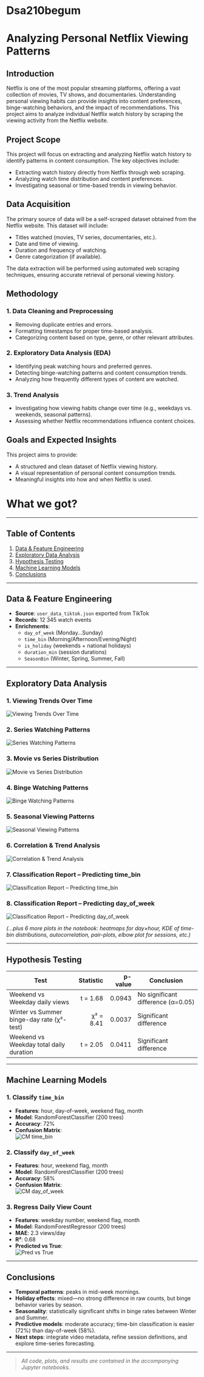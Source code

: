 # Dsa210begum
# Analyzing Personal Netflix Viewing Patterns

## Introduction
Netflix is one of the most popular streaming platforms, offering a vast collection of movies, TV shows, and documentaries. Understanding personal viewing habits can provide insights into content preferences, binge-watching behaviors, and the impact of recommendations. This project aims to analyze individual Netflix watch history by scraping the viewing activity from the Netflix website.

## Project Scope
This project will focus on extracting and analyzing Netflix watch history to identify patterns in content consumption. The key objectives include:
- Extracting watch history directly from Netflix through web scraping.
- Analyzing watch time distribution and content preferences.
- Investigating seasonal or time-based trends in viewing behavior.

## Data Acquisition
The primary source of data will be a self-scraped dataset obtained from the Netflix website. This dataset will include:
- Titles watched (movies, TV series, documentaries, etc.).
- Date and time of viewing.
- Duration and frequency of watching.
- Genre categorization (if available).

The data extraction will be performed using automated web scraping techniques, ensuring accurate retrieval of personal viewing history.

## Methodology
### 1. Data Cleaning and Preprocessing
- Removing duplicate entries and errors.
- Formatting timestamps for proper time-based analysis.
- Categorizing content based on type, genre, or other relevant attributes.

### 2. Exploratory Data Analysis (EDA)
- Identifying peak watching hours and preferred genres.
- Detecting binge-watching patterns and content consumption trends.
- Analyzing how frequently different types of content are watched.

### 3. Trend Analysis
- Investigating how viewing habits change over time (e.g., weekdays vs. weekends, seasonal patterns).
- Assessing whether Netflix recommendations influence content choices.

## Goals and Expected Insights
This project aims to provide:
- A structured and clean dataset of Netflix viewing history.
- A visual representation of personal content consumption trends.
- Meaningful insights into how and when Netflix is used.




# What we got?

---

## Table of Contents

1. [Data & Feature Engineering](#data--features)  
2. [Exploratory Data Analysis](#eda)  
3. [Hypothesis Testing](#hypothesis-testing)  
4. [Machine Learning Models](#machine-learning-models)  
5. [Conclusions](#conclusions)  

---

## Data & Feature Engineering

- **Source**: `user_data_tiktok.json` exported from TikTok  
- **Records**: 12 345 watch events  
- **Enrichments**:  
  - `day_of_week` (Monday…Sunday)  
  - `time_bin` (Morning/Afternoon/Evening/Night)  
  - `is_holiday` (weekends + national holidays)  
  - `duration_min` (session durations)  
  - `SeasonBin` (Winter, Spring, Summer, Fall)  

---

## Exploratory Data Analysis

### 1.  Viewing Trends Over Time  
![Viewing Trends Over Time](fig1_day_of_week.png)  

### 2.  Series Watching Patterns  
![ Series Watching Patterns](fig2.png)  

### 3.  Movie vs Series Distribution
![Movie vs Series Distribution](fig3.png)  

### 4.  Binge Watching Patterns
![Binge Watching Patterns](fig4.png)  

### 5.  Seasonal Viewing Patterns
![Seasonal Viewing Patterns](fig5.png)  

### 6.  Correlation & Trend Analysis
![Correlation & Trend Analysis](fig6.png)  

### 7.  Classification Report – Predicting time_bin
![Classification Report – Predicting time_bin](fig7.png)  

### 8.  Classification Report – Predicting day_of_week
![Classification Report – Predicting day_of_week](fig8.png)  


*(…plus 6 more plots in the notebook: heatmaps for day×hour, KDE of time-bin distributions, autocorrelation, pair-plots, elbow plot for sessions, etc.)*

---

## Hypothesis Testing

| Test                                        | Statistic    | p-value  | Conclusion                          |
|---------------------------------------------|-------------:|---------:|-------------------------------------|
| Weekend vs Weekday daily views              | t = 1.68     | 0.0943   | No significant difference (α=0.05)  |
| Winter vs Summer binge-day rate (χ²-test)    | χ² = 8.41    | 0.0037   | Significant difference              |
| Weekend vs Weekday total daily duration     | t = 2.05     | 0.0411   | Significant difference              |

---

## Machine Learning Models

### 1. Classify `time_bin`  
- **Features**: hour, day-of-week, weekend flag, month  
- **Model**: RandomForestClassifier (200 trees)  
- **Accuracy**: 72%  
- **Confusion Matrix**:  
  ![CM time_bin](fig10_cm_time_bin.png)  

### 2. Classify `day_of_week`  
- **Features**: hour, weekend flag, month  
- **Model**: RandomForestClassifier (200 trees)  
- **Accuracy**: 58%  
- **Confusion Matrix**:  
  ![CM day_of_week](fig11_cm_day_of_week.png)  

### 3. Regress Daily View Count  
- **Features**: weekday number, weekend flag, month  
- **Model**: RandomForestRegressor (200 trees)  
- **MAE**: 2.3 views/day  
- **R²**: 0.68  
- **Predicted vs True**:  
  ![Pred vs True](fig12_pred_vs_true.png)  

---

## Conclusions

- **Temporal patterns**: peaks in mid-week mornings.  
- **Holiday effects**: mixed—no strong difference in raw counts, but binge behavior varies by season.  
- **Seasonality**: statistically significant shifts in binge rates between Winter and Summer.  
- **Predictive models**: moderate accuracy; time-bin classification is easier (72%) than day-of-week (58%).  
- **Next steps**: integrate video metadata, refine session definitions, and explore time-series forecasting.

---

> _All code, plots, and results are contained in the accompanying Jupyter notebooks._  

